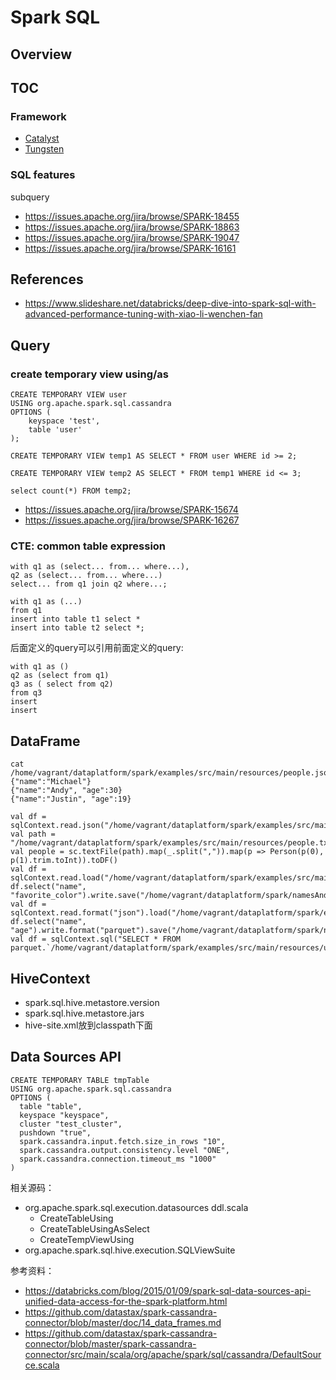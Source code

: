 # Spark SQL

## Overview

## TOC

### Framework
* [Catalyst](catalyst)
* [Tungsten](tungsten)

### SQL features
subquery

* https://issues.apache.org/jira/browse/SPARK-18455
* https://issues.apache.org/jira/browse/SPARK-18863
* https://issues.apache.org/jira/browse/SPARK-19047
* https://issues.apache.org/jira/browse/SPARK-16161


## References
* https://www.slideshare.net/databricks/deep-dive-into-spark-sql-with-advanced-performance-tuning-with-xiao-li-wenchen-fan

## Query

### create temporary view using/as

```
CREATE TEMPORARY VIEW user
USING org.apache.spark.sql.cassandra
OPTIONS (
    keyspace 'test',
    table 'user'
);

CREATE TEMPORARY VIEW temp1 AS SELECT * FROM user WHERE id >= 2;

CREATE TEMPORARY VIEW temp2 AS SELECT * FROM temp1 WHERE id <= 3;

select count(*) FROM temp2;
```

* https://issues.apache.org/jira/browse/SPARK-15674
* https://issues.apache.org/jira/browse/SPARK-16267

### CTE: common table expression

```
with q1 as (select... from... where...),
q2 as (select... from... where...)
select... from q1 join q2 where...;
```

```
with q1 as (...)
from q1
insert into table t1 select *
insert into table t2 select *;
```

后面定义的query可以引用前面定义的query:

```
with q1 as ()
q2 as (select from q1)
q3 as ( select from q2)
from q3 
insert 
insert
```

## DataFrame
```
cat /home/vagrant/dataplatform/spark/examples/src/main/resources/people.json
{"name":"Michael"}
{"name":"Andy", "age":30}
{"name":"Justin", "age":19}
```

```
val df = sqlContext.read.json("/home/vagrant/dataplatform/spark/examples/src/main/resources/people.json")
val path = "/home/vagrant/dataplatform/spark/examples/src/main/resources/people.txt"
val people = sc.textFile(path).map(_.split(",")).map(p => Person(p(0), p(1).trim.toInt)).toDF()
val df = sqlContext.read.load("/home/vagrant/dataplatform/spark/examples/src/main/resources/users.parquet")
df.select("name", "favorite_color").write.save("/home/vagrant/dataplatform/spark/namesAndFavColors.parquet")
val df = sqlContext.read.format("json").load("/home/vagrant/dataplatform/spark/examples/src/main/resources/people.json")
df.select("name", "age").write.format("parquet").save("/home/vagrant/dataplatform/spark/namesAndAges.parquet")
val df = sqlContext.sql("SELECT * FROM parquet.`/home/vagrant/dataplatform/spark/examples/src/main/resources/users.parquet`")
```

## HiveContext

* spark.sql.hive.metastore.version
* spark.sql.hive.metastore.jars
* hive-site.xml放到classpath下面

## Data Sources API

```
CREATE TEMPORARY TABLE tmpTable
USING org.apache.spark.sql.cassandra
OPTIONS (
  table "table",
  keyspace "keyspace",
  cluster "test_cluster",
  pushdown "true",
  spark.cassandra.input.fetch.size_in_rows "10",
  spark.cassandra.output.consistency.level "ONE",
  spark.cassandra.connection.timeout_ms "1000"
)
```

相关源码：

* org.apache.spark.sql.execution.datasources ddl.scala
  * CreateTableUsing
  * CreateTableUsingAsSelect
  * CreateTempViewUsing
* org.apache.spark.sql.hive.execution.SQLViewSuite

参考资料：

* https://databricks.com/blog/2015/01/09/spark-sql-data-sources-api-unified-data-access-for-the-spark-platform.html
* https://github.com/datastax/spark-cassandra-connector/blob/master/doc/14_data_frames.md
* https://github.com/datastax/spark-cassandra-connector/blob/master/spark-cassandra-connector/src/main/scala/org/apache/spark/sql/cassandra/DefaultSource.scala
